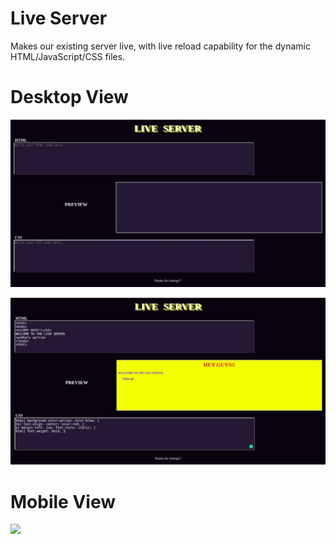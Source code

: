 # Live Server

Makes our existing server live, with live reload capability for the dynamic HTML/JavaScript/CSS files.

# Desktop View 

![](images/Desktop_view/Desktop_view.jpeg)

![](images/Desktop_view/Example.jpeg)

# Mobile View 

![](images/Mobile_view.png)
